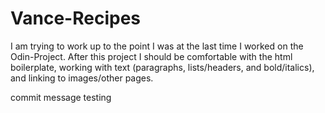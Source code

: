 # Vance-Recipes

I am trying to work up to the point I was at the last time I worked on the Odin-Project. After this project I should be comfortable with the html boilerplate, working with text (paragraphs, lists/headers, and bold/italics), and linking to images/other pages.

commit message testing